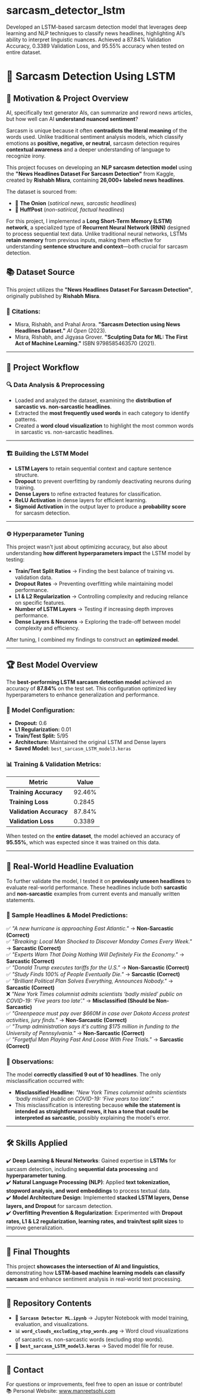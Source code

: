 # sarcasm_detector_lstm
Developed an LSTM-based sarcasm detection model that leverages deep learning and NLP techniques to classify news headlines, highlighting AI’s ability to interpret linguistic nuances.  Achieved a 87.84% Validation Accuracy, 0.3389 Validation Loss, and 95.55% accuracy when tested on entire dataset. 

# 🧠 Sarcasm Detection Using LSTM

## 🚀 Motivation & Project Overview  
AI, specifically text generator AIs, can summarize and reword news articles, but how well can AI **understand nuanced sentiment**?  

Sarcasm is unique because it often **contradicts the literal meaning** of the words used. Unlike traditional sentiment analysis models, which classify emotions as **positive, negative, or neutral**, sarcasm detection requires **contextual awareness** and a deeper understanding of language to recognize irony.  

This project focuses on developing an **NLP sarcasm detection model** using the **"News Headlines Dataset For Sarcasm Detection"** from Kaggle, created by **Rishabh Misra**, containing **26,000+ labeled news headlines**.  

The dataset is sourced from:  
- 📰 **The Onion** (*satirical news, sarcastic headlines*)  
- 📰 **HuffPost** (*non-satirical, factual headlines*)  

For this project, I implemented a **Long Short-Term Memory (LSTM) network**, a specialized type of **Recurrent Neural Network (RNN)** designed to process sequential text data. Unlike traditional neural networks, LSTMs **retain memory** from previous inputs, making them effective for understanding **sentence structure and context**—both crucial for sarcasm detection.

## 📚 Dataset Source  

This project utilizes the **"News Headlines Dataset For Sarcasm Detection"**, originally published by **Rishabh Misra**.  

### 🔗 **Citations:**  
- Misra, Rishabh, and Prahal Arora. **"Sarcasm Detection using News Headlines Dataset."** *AI Open* (2023).  
- Misra, Rishabh, and Jigyasa Grover. **"Sculpting Data for ML: The First Act of Machine Learning."** ISBN 9798585463570 (2021).  

---

## 📌 Project Workflow  

### 🔍 **Data Analysis & Preprocessing**  
- Loaded and analyzed the dataset, examining the **distribution of sarcastic vs. non-sarcastic headlines**.  
- Extracted the **most frequently used words** in each category to identify patterns.  
- Created a **word cloud visualization** to highlight the most common words in sarcastic vs. non-sarcastic headlines.  

---

### 🏗 **Building the LSTM Model**  
- **LSTM Layers** to retain sequential context and capture sentence structure.  
- **Dropout** to prevent overfitting by randomly deactivating neurons during training.  
- **Dense Layers** to refine extracted features for classification.  
- **ReLU Activation** in dense layers for efficient learning.  
- **Sigmoid Activation** in the output layer to produce a **probability score** for sarcasm detection.  

---

### ⚙ **Hyperparameter Tuning**  
This project wasn’t just about optimizing accuracy, but also about understanding **how different hyperparameters impact** the LSTM model by testing:  

- **Train/Test Split Ratios** → Finding the best balance of training vs. validation data.  
- **Dropout Rates** → Preventing overfitting while maintaining model performance.  
- **L1 & L2 Regularization** → Controlling complexity and reducing reliance on specific features.  
- **Number of LSTM Layers** → Testing if increasing depth improves performance.  
- **Dense Layers & Neurons** → Exploring the trade-off between model complexity and efficiency.  

After tuning, I combined my findings to construct an **optimized model**.  

---

## 🏆 Best Model Overview  
The **best-performing LSTM sarcasm detection model** achieved an accuracy of **87.84%** on the test set. This configuration optimized key hyperparameters to enhance generalization and performance.  

### **📌 Model Configuration:**  
- **Dropout:** 0.6  
- **L1 Regularization:** 0.01  
- **Train/Test Split:** 5/95  
- **Architecture:** Maintained the original LSTM and Dense layers  
- **Saved Model:** `best_sarcasm_LSTM_model3.keras`  

### **📊 Training & Validation Metrics:**  
| Metric            | Value   |
|------------------|--------|
| **Training Accuracy** | 92.46% |
| **Training Loss** | 0.2845 |
| **Validation Accuracy** | 87.84% |
| **Validation Loss** | 0.3389 |

When tested on the **entire dataset**, the model achieved an accuracy of **95.55%**, which was expected since it was trained on this data.

---

## 🔬 Real-World Headline Evaluation  
To further validate the model, I tested it on **previously unseen headlines** to evaluate real-world performance. These headlines include both **sarcastic** and **non-sarcastic** examples from current events and manually written statements.

### **📰 Sample Headlines & Model Predictions:**  
✅ *"A new hurricane is approaching East Atlantic."* → **Non-Sarcastic (Correct)**  
✅ *"Breaking: Local Man Shocked to Discover Monday Comes Every Week."* → **Sarcastic (Correct)**  
✅ *"Experts Warn That Doing Nothing Will Definitely Fix the Economy."* → **Sarcastic (Correct)**  
✅ *"Donald Trump executes tariffs for the U.S."* → **Non-Sarcastic (Correct)**  
✅ *"Study Finds 100% of People Eventually Die."* → **Sarcastic (Correct)**  
✅ *"Brilliant Political Plan Solves Everything, Announces Nobody."* → **Sarcastic (Correct)**  
❌ *"New York Times columnist admits scientists ‘badly misled’ public on COVID-19: ‘Five years too late’."* → **Misclassified (Should be Non-Sarcastic)**  
✅ *"Greenpeace must pay over \$660M in case over Dakota Access protest activities, jury finds."* → **Non-Sarcastic (Correct)**  
✅ *"Trump administration says it's cutting \$175 million in funding to the University of Pennsylvania."* → **Non-Sarcastic (Correct)**  
✅ *"Forgetful Man Playing Fast And Loose With Free Trials."* → **Sarcastic (Correct)**  

### **🤔 Observations:**  
The model **correctly classified 9 out of 10 headlines**. The only misclassification occurred with:  
- **Misclassified Headline:** *"New York Times columnist admits scientists ‘badly misled’ public on COVID-19: ‘Five years too late’."*  
- This misclassification is interesting because **while the statement is intended as straightforward news, it has a tone that could be interpreted as sarcastic**, possibly explaining the model's error.

---

## 🛠 Skills Applied  
✔️ **Deep Learning & Neural Networks**: Gained expertise in **LSTMs** for sarcasm detection, including **sequential data processing** and **hyperparameter tuning**.  
✔️ **Natural Language Processing (NLP)**: Applied **text tokenization, stopword analysis, and word embeddings** to process textual data.  
✔️ **Model Architecture Design**: Implemented **stacked LSTM layers, Dense layers, and Dropout** for sarcasm detection.  
✔️ **Overfitting Prevention & Regularization**: Experimented with **Dropout rates, L1 & L2 regularization, learning rates, and train/test split sizes** to improve generalization.  

---

## 🏁 Final Thoughts  
This project **showcases the intersection of AI and linguistics**, demonstrating how **LSTM-based machine learning models can classify sarcasm** and enhance sentiment analysis in real-world text processing.  

---

## 📂 Repository Contents  
- 📜 **`Sarcasm Detector ML.ipynb`** → Jupyter Notebook with model training, evaluation, and visualizations.  
- 📊 **`word_clouds_excluding_stop_words.png`** → Word cloud visualizations of sarcastic vs. non-sarcastic words (excluding stop words).  
- 📄 **`best_sarcasm_LSTM_model3.keras`** → Saved model file for reuse.  
---

## 📢 Contact  
For questions or improvements, feel free to open an issue or contribute!  
📚 Personal Website: www.manreetsohi.com  

